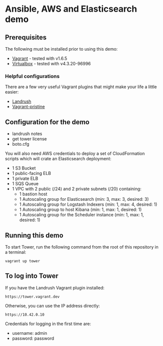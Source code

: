 Ansible, AWS and Elasticsearch demo
======================================================

## Prerequisites

The following must be installed prior to using this demo:

* [Vagrant](https://www.vagrantup.com/downloads.html) - tested with v1.6.5
* [Virtualbox](https://www.virtualbox.org/wiki/Downloads) - tested with v4.3.20-96996

### Helpful configurations

There are a few very useful Vagrant plugins that might make your life a little easier: 

* [Landrush](https://github.com/phinze/landrush)
* [Vagrant-pristine](https://github.com/fgrehm/vagrant-pristine)

## Configuration for the demo

* landrush notes
* get tower license
* boto.cfg

You will also need AWS credentials to deploy a set of CloudFormation scripts which will crate an Elasticsearch deployment:

* 1 S3 Bucket
* 1 public-facing ELB
* 1 private ELB
* 1 SQS Queue
* 1 VPC with 2 public (/24) and 2 private subnets (/20) containing:
  * 1 bastion host
  * 1 Autoscaling group for Elasticsearch (min: 3, max: 3, desired: 3)
  * 1 Autoscaling group for Logstash Indexers (min: 1, max: 4, desired: 1)
  * 1 Autoscaling group to host Kibana (min: 1, max: 1, desired: 1)
  * 1 Autoscaling group for the Scheduler instance (min: 1, max: 1, desired: 1)

## Running this demo

To start Tower, run the following command from the root of this repository in a terminal: 

```
vagrant up tower
```

## To log into Tower

If you have the Landrush Vagrant plugin installed:

```https://tower.vagrant.dev```


Otherwise, you can use the IP address directly: 

```https://10.42.0.10```

Credentials for logging in the first time are:

* username: admin
* password: password